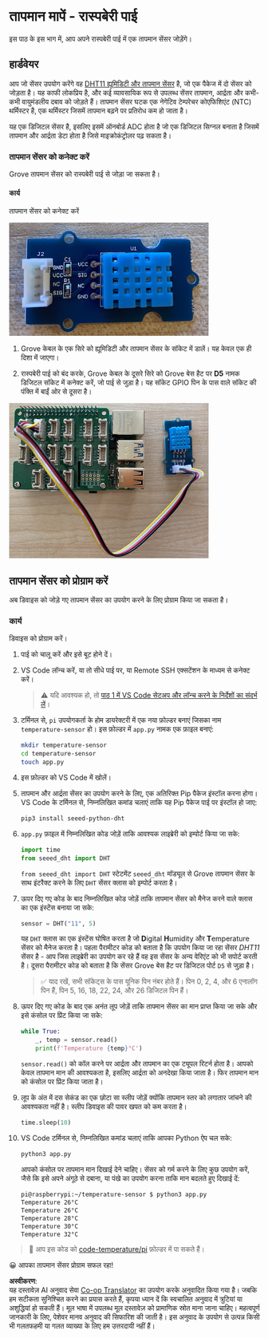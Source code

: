 <!--
CO_OP_TRANSLATOR_METADATA:
{
  "original_hash": "7678f7c67b97ee52d5727496dcd7d346",
  "translation_date": "2025-08-25T16:48:20+00:00",
  "source_file": "2-farm/lessons/1-predict-plant-growth/pi-temp.md",
  "language_code": "hi"
}
-->
# तापमान मापें - रास्पबेरी पाई

इस पाठ के इस भाग में, आप अपने रास्पबेरी पाई में एक तापमान सेंसर जोड़ेंगे।

## हार्डवेयर

आप जो सेंसर उपयोग करेंगे वह [DHT11 ह्यूमिडिटी और तापमान सेंसर](https://www.seeedstudio.com/Grove-Temperature-Humidity-Sensor-DHT11.html) है, जो एक पैकेज में दो सेंसर को जोड़ता है। यह काफी लोकप्रिय है, और कई व्यावसायिक रूप से उपलब्ध सेंसर तापमान, आर्द्रता और कभी-कभी वायुमंडलीय दबाव को जोड़ते हैं। तापमान सेंसर घटक एक नेगेटिव टेम्परेचर कोएफिशिएंट (NTC) थर्मिस्टर है, एक थर्मिस्टर जिसमें तापमान बढ़ने पर प्रतिरोध कम हो जाता है।

यह एक डिजिटल सेंसर है, इसलिए इसमें ऑनबोर्ड ADC होता है जो एक डिजिटल सिग्नल बनाता है जिसमें तापमान और आर्द्रता डेटा होता है जिसे माइक्रोकंट्रोलर पढ़ सकता है।

### तापमान सेंसर को कनेक्ट करें

Grove तापमान सेंसर को रास्पबेरी पाई से जोड़ा जा सकता है।

#### कार्य

तापमान सेंसर को कनेक्ट करें

![एक Grove तापमान सेंसर](../../../../../translated_images/grove-dht11.07f8eafceee170043efbb53e1d15722bd4e00fbaa9ff74290b57e9f66eb82c17.hi.png)

1. Grove केबल के एक सिरे को ह्यूमिडिटी और तापमान सेंसर के सॉकेट में डालें। यह केवल एक ही दिशा में जाएगा।

1. रास्पबेरी पाई को बंद करके, Grove केबल के दूसरे सिरे को Grove बेस हैट पर **D5** नामक डिजिटल सॉकेट में कनेक्ट करें, जो पाई से जुड़ा है। यह सॉकेट GPIO पिन के पास वाले सॉकेट की पंक्ति में बाईं ओर से दूसरा है।

![Grove तापमान सेंसर सॉकेट A0 से जुड़ा हुआ](../../../../../translated_images/pi-temperature-sensor.3ff82fff672c8e565ef25a39d26d111de006b825a7e0867227ef4e7fbff8553c.hi.png)

## तापमान सेंसर को प्रोग्राम करें

अब डिवाइस को जोड़े गए तापमान सेंसर का उपयोग करने के लिए प्रोग्राम किया जा सकता है।

### कार्य

डिवाइस को प्रोग्राम करें।

1. पाई को चालू करें और इसे बूट होने दें।

1. VS Code लॉन्च करें, या तो सीधे पाई पर, या Remote SSH एक्सटेंशन के माध्यम से कनेक्ट करें।

    > ⚠️ यदि आवश्यक हो, तो [पाठ 1 में VS Code सेटअप और लॉन्च करने के निर्देशों का संदर्भ लें](../../../1-getting-started/lessons/1-introduction-to-iot/pi.md)।

1. टर्मिनल से, `pi` उपयोगकर्ता के होम डायरेक्टरी में एक नया फ़ोल्डर बनाएं जिसका नाम `temperature-sensor` हो। इस फ़ोल्डर में `app.py` नामक एक फ़ाइल बनाएं:

    ```sh
    mkdir temperature-sensor
    cd temperature-sensor
    touch app.py
    ```

1. इस फ़ोल्डर को VS Code में खोलें।

1. तापमान और आर्द्रता सेंसर का उपयोग करने के लिए, एक अतिरिक्त Pip पैकेज इंस्टॉल करना होगा। VS Code के टर्मिनल से, निम्नलिखित कमांड चलाएं ताकि यह Pip पैकेज पाई पर इंस्टॉल हो जाए:

    ```sh
    pip3 install seeed-python-dht
    ```

1. `app.py` फ़ाइल में निम्नलिखित कोड जोड़ें ताकि आवश्यक लाइब्रेरी को इम्पोर्ट किया जा सके:

    ```python
    import time
    from seeed_dht import DHT
    ```

    `from seeed_dht import DHT` स्टेटमेंट `seeed_dht` मॉड्यूल से Grove तापमान सेंसर के साथ इंटरैक्ट करने के लिए `DHT` सेंसर क्लास को इम्पोर्ट करता है।

1. ऊपर दिए गए कोड के बाद निम्नलिखित कोड जोड़ें ताकि तापमान सेंसर को मैनेज करने वाले क्लास का एक इंस्टेंस बनाया जा सके:

    ```python
    sensor = DHT("11", 5)
    ```

    यह `DHT` क्लास का एक इंस्टेंस घोषित करता है जो **D**igital **H**umidity और **T**emperature सेंसर को मैनेज करता है। पहला पैरामीटर कोड को बताता है कि उपयोग किया जा रहा सेंसर *DHT11* सेंसर है - आप जिस लाइब्रेरी का उपयोग कर रहे हैं वह इस सेंसर के अन्य वेरिएंट को भी सपोर्ट करती है। दूसरा पैरामीटर कोड को बताता है कि सेंसर Grove बेस हैट पर डिजिटल पोर्ट `D5` से जुड़ा है।

    > ✅ याद रखें, सभी सॉकेट्स के पास यूनिक पिन नंबर होते हैं। पिन 0, 2, 4, और 6 एनालॉग पिन हैं, पिन 5, 16, 18, 22, 24, और 26 डिजिटल पिन हैं।

1. ऊपर दिए गए कोड के बाद एक अनंत लूप जोड़ें ताकि तापमान सेंसर का मान प्राप्त किया जा सके और इसे कंसोल पर प्रिंट किया जा सके:

    ```python
    while True:
        _, temp = sensor.read()
        print(f'Temperature {temp}°C')
    ```

    `sensor.read()` को कॉल करने पर आर्द्रता और तापमान का एक ट्यूपल रिटर्न होता है। आपको केवल तापमान मान की आवश्यकता है, इसलिए आर्द्रता को अनदेखा किया जाता है। फिर तापमान मान को कंसोल पर प्रिंट किया जाता है।

1. लूप के अंत में दस सेकंड का एक छोटा सा स्लीप जोड़ें क्योंकि तापमान स्तर को लगातार जांचने की आवश्यकता नहीं है। स्लीप डिवाइस की पावर खपत को कम करता है।

    ```python
    time.sleep(10)
    ```

1. VS Code टर्मिनल से, निम्नलिखित कमांड चलाएं ताकि आपका Python ऐप चल सके:

    ```sh
    python3 app.py
    ```

    आपको कंसोल पर तापमान मान दिखाई देने चाहिए। सेंसर को गर्म करने के लिए कुछ उपयोग करें, जैसे कि इसे अपने अंगूठे से दबाना, या पंखे का उपयोग करना ताकि मान बदलते हुए दिखाई दें:

    ```output
    pi@raspberrypi:~/temperature-sensor $ python3 app.py 
    Temperature 26°C
    Temperature 26°C
    Temperature 28°C
    Temperature 30°C
    Temperature 32°C
    ```

> 💁 आप इस कोड को [code-temperature/pi](../../../../../2-farm/lessons/1-predict-plant-growth/code-temperature/pi) फ़ोल्डर में पा सकते हैं।

😀 आपका तापमान सेंसर प्रोग्राम सफल रहा!

**अस्वीकरण**:  
यह दस्तावेज़ AI अनुवाद सेवा [Co-op Translator](https://github.com/Azure/co-op-translator) का उपयोग करके अनुवादित किया गया है। जबकि हम सटीकता सुनिश्चित करने का प्रयास करते हैं, कृपया ध्यान दें कि स्वचालित अनुवाद में त्रुटियां या अशुद्धियां हो सकती हैं। मूल भाषा में उपलब्ध मूल दस्तावेज़ को प्रामाणिक स्रोत माना जाना चाहिए। महत्वपूर्ण जानकारी के लिए, पेशेवर मानव अनुवाद की सिफारिश की जाती है। इस अनुवाद के उपयोग से उत्पन्न किसी भी गलतफहमी या गलत व्याख्या के लिए हम उत्तरदायी नहीं हैं।